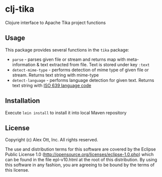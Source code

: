 # clj-tika

Clojure interface to Apache Tika project functions

## Usage

This package provides several functions in the `tika` package:

* `parse` - parses given file or stream and returns map with meta-information & text
   extracted from file.  Text is stored under key `:text`
* `detect-mime-type` - performs detection of mime type of given file or stream. Returns
   text string with mime-type
* `detect-language` - performs language detection for given text.  Returns text string
   with [ISO 639 language code](http://www.w3.org/WAI/ER/IG/ert/iso639.htm)

## Installation

Execute `lein install` to install it into local Maven repository 

## License

Copyright (c) Alex Ott, Inc. All rights reserved.

The use and distribution terms for this software are covered by the Eclipse Public License
1.0 (http://opensource.org/licenses/eclipse-1.0.php) which can be found in the file
epl-v10.html at the root of this distribution. By using this software in any fashion, you
are agreeing to be bound by the terms of this license.
